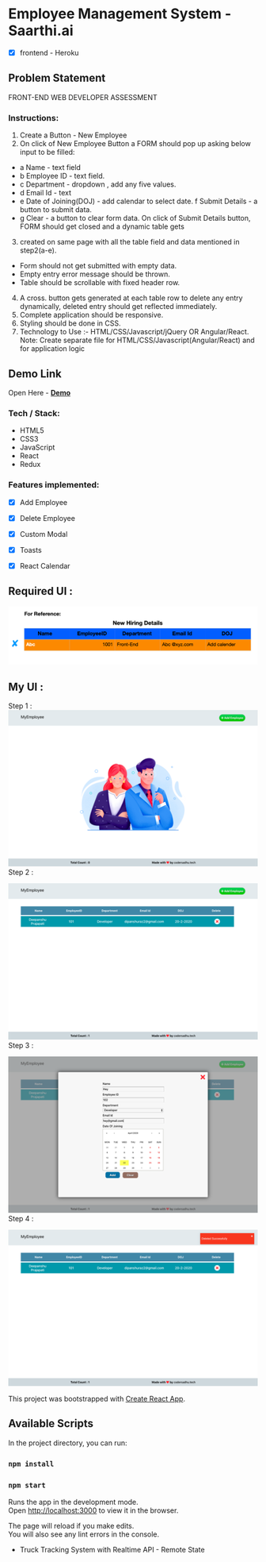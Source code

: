
# Employee Management System - Saarthi.ai

- [x] frontend  - Heroku

## Problem Statement
FRONT-END WEB DEVELOPER ASSESSMENT

### Instructions:

1. Create a Button - New Employee
2. On click of New Employee Button a FORM should pop up asking below input to be filled:
* a Name - text field
* b Employee ID - text field.
* c Department - dropdown , add any five values.
* d Email Id - text
* e Date of Joining(DOJ) - add calendar to select date. f Submit Details - a button to submit data.
* g Clear - a button to clear form data.
  On click of Submit Details button, FORM should get closed and a dynamic table gets
3. created on same page with all the table field and data mentioned in step2(a-e).

*  Form should not get submitted with empty data. 
*  Empty entry error message should be thrown. 
*  Table should be scrollable with fixed header row.

4. A cross. button gets generated at each table row to delete any entry dynamically, deleted entry should get reflected immediately. 
5. Complete application should be responsive. 
6. Styling should be done in CSS.
7. Technology to Use :- HTML/CSS/Javascript/jQuery OR Angular/React.
Note: Create separate file for HTML/CSS/Javascript(Angular/React) and for application logic

## Demo Link
Open Here  - 
[ **Demo** ]()

### Tech / Stack:

 - HTML5
 - CSS3 
 - JavaScript
 - React 
 - Redux
 
### Features implemented:
- [x] Add Employee
- [x] Delete Employee
- [x] Custom Modal
- [x] Toasts
- [x] React Calendar




## Required UI : 
![Screenshot](./extra/ui.png)
<br/>

## My UI :

Step 1 :
![Screenshot](./extra/1.png)
Step 2 : 
<br/>

![Screenshot](./extra/2.png)
Step 3 : 
<br/>

![Screenshot](./extra/3.png)
Step 4 : 
<br/>

![Screenshot](./extra/4.png)
<br/>



This project was bootstrapped with [Create React App](https://github.com/facebook/create-react-app).

## Available Scripts

In the project directory, you can run:

### `npm install`
### `npm start`

Runs the app in the development mode.<br />
Open [http://localhost:3000](http://localhost:3000) to view it in the browser.

The page will reload if you make edits.<br />
You will also see any lint errors in the console.
 - Truck Tracking System with Realtime API - Remote State
